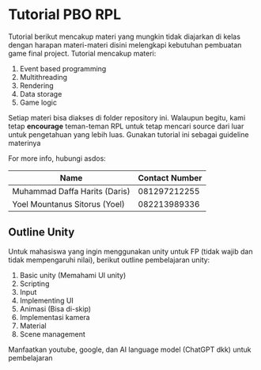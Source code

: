 # Tutorial PBO RPL

Tutorial berikut mencakup materi yang mungkin tidak diajarkan di kelas dengan harapan materi-materi disini melengkapi kebutuhan pembuatan game final project. Tutorial mencakup materi:
1. Event based programming
2. Multithreading 
3. Rendering
4. Data storage
5. Game logic

Setiap materi bisa diakses di folder repository ini. Walaupun begitu, kami tetap <b>encourage</b> teman-teman RPL untuk tetap mencari source dari luar untuk pengetahuan yang lebih luas.
Gunakan tutorial ini sebagai guideline materinya

For more info, hubungi asdos:

| Name                         | Contact Number  |
|------------------------------|-----------------|
| Muhammad Daffa Harits (Daris)| 081297212255    |
| Yoel Mountanus Sitorus (Yoel)| 082213989336    |

## Outline Unity

Untuk mahasiswa yang ingin menggunakan unity untuk FP (tidak wajib dan tidak mempengaruhi nilai), berikut outline pembelajaran unity:
1. Basic unity (Memahami UI unity)
2. Scripting
3. Input
4. Implementing UI
5. Animasi (Bisa di-skip)
6. Implementasi kamera
7. Material
8. Scene management

Manfaatkan youtube, google, dan AI language model (ChatGPT dkk) untuk pembelajaran

